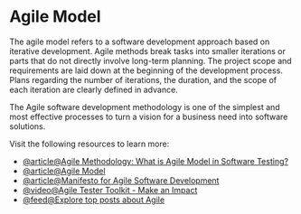 # Agile Model

The agile model refers to a software development approach based on iterative development. Agile methods break tasks into smaller iterations or parts that do not directly involve long-term planning. The project scope and requirements are laid down at the beginning of the development process. Plans regarding the number of iterations, the duration, and the scope of each iteration are clearly defined in advance.

The Agile software development methodology is one of the simplest and most effective processes to turn a vision for a business need into software solutions.

Visit the following resources to learn more:

- [@article@Agile Methodology: What is Agile Model in Software Testing?](https://www.guru99.com/agile-scrum-extreme-testing.html)
- [@article@Agile Model](https://www.javatpoint.com/software-engineering-agile-model)
- [@article@Manifesto for Agile Software Development](https://agilemanifesto.org/)
- [@video@Agile Tester Toolkit - Make an Impact](https://www.ministryoftesting.com/talks/agile-tester-toolkit-make-an-impact-julia-pottinger)
- [@feed@Explore top posts about Agile](https://app.daily.dev/tags/agile?ref=roadmapsh)
